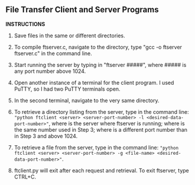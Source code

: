 ## File Transfer Client and Server Programs

**INSTRUCTIONS**

1. Save files in the same or different directories.

2. To compile ftserver.c, navigate to the directory, type "gcc -o ftserver ftserver.c" in the command line.

3. Start running the server by typing in "ftserver #####", where ##### is any port number above 1024.

4. Open another instance of a terminal for the client program. I used PuTTY, so I had two PuTTY terminals open.

5. In the second terminal, navigate to the very same directory. 

6. To retrieve a directory listing from the server, type in the command line:
	`"python ftclient <server> <server-port-number> -l <desired-data-port-number>"`, 
	where <server> is the server where ftserver is running;
	where <server-port-number> is the same number used in Step 3;
	where <desired-data-port-number> is a different port number than in Step 3 and above 1024.

7. To retrieve a file from the server, type in the command line:
	`"python ftclient <server> <server-port-number> -g <file-name> <desired-data-port-number>"`.

8. ftclient.py will exit after each request and retrieval. To exit ftserver, type CTRL+C.